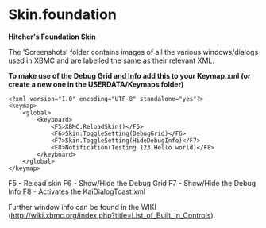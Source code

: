 # Skin.foundation
**Hitcher's Foundation Skin**

The 'Screenshots' folder contains images of all the various windows/dialogs used in XBMC and are labelled the same as their relevant XML.

**To make use of the Debug Grid and Info add this to your Keymap.xml (or create a new one in the USERDATA/Keymaps folder)**
```
<?xml version="1.0" encoding="UTF-8" standalone="yes"?>
<keymap>
	<global>
		<keyboard>
			<F5>XBMC.ReloadSkin()</F5>
			<F6>Skin.ToggleSetting(DebugGrid)</F6>
			<F7>Skin.ToggleSetting(HideDebugInfo)</F7>
			<F8>Notification(Testing 123,Hello world)</F8>
		</keyboard>
	</global>
</keymap>
```
F5 - Reload skin
F6 - Show/Hide the Debug Grid
F7 - Show/Hide the Debug Info
F8 - Activates the KaiDialogToast.xml


Further window info can be found in the WIKI (http://wiki.xbmc.org/index.php?title=List_of_Built_In_Controls).
